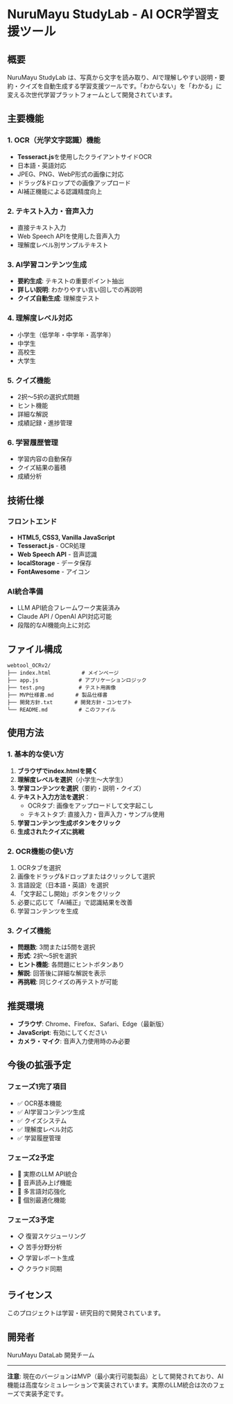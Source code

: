 # NuruMayu StudyLab - AI OCR学習支援ツール

## 概要

NuruMayu StudyLab は、写真から文字を読み取り、AIで理解しやすい説明・要約・クイズを自動生成する学習支援ツールです。「わからない」を「わかる」に変える次世代学習プラットフォームとして開発されています。

## 主要機能

### 1. OCR（光学文字認識）機能
- **Tesseract.js**を使用したクライアントサイドOCR
- 日本語・英語対応
- JPEG、PNG、WebP形式の画像に対応
- ドラッグ&ドロップでの画像アップロード
- AI補正機能による認識精度向上

### 2. テキスト入力・音声入力
- 直接テキスト入力
- Web Speech APIを使用した音声入力
- 理解度レベル別サンプルテキスト

### 3. AI学習コンテンツ生成
- **要約生成**: テキストの重要ポイント抽出
- **詳しい説明**: わかりやすい言い回しでの再説明
- **クイズ自動生成**: 理解度テスト

### 4. 理解度レベル対応
- 小学生（低学年・中学年・高学年）
- 中学生
- 高校生
- 大学生

### 5. クイズ機能
- 2択～5択の選択式問題
- ヒント機能
- 詳細な解説
- 成績記録・進捗管理

### 6. 学習履歴管理
- 学習内容の自動保存
- クイズ結果の蓄積
- 成績分析

## 技術仕様

### フロントエンド
- **HTML5, CSS3, Vanilla JavaScript**
- **Tesseract.js** - OCR処理
- **Web Speech API** - 音声認識
- **localStorage** - データ保存
- **FontAwesome** - アイコン

### AI統合準備
- LLM API統合フレームワーク実装済み
- Claude API / OpenAI API対応可能
- 段階的なAI機能向上に対応

## ファイル構成

```
webtool_OCRv2/
├── index.html          # メインページ
├── app.js             # アプリケーションロジック
├── test.png           # テスト用画像
├── MVP仕様書.md       # 製品仕様書
├── 開発方針.txt       # 開発方針・コンセプト
└── README.md          # このファイル
```

## 使用方法

### 1. 基本的な使い方

1. **ブラウザでindex.htmlを開く**
2. **理解度レベルを選択**（小学生～大学生）
3. **学習コンテンツを選択**（要約・説明・クイズ）
4. **テキスト入力方法を選択**：
   - OCRタブ: 画像をアップロードして文字起こし
   - テキストタブ: 直接入力・音声入力・サンプル使用
5. **学習コンテンツ生成ボタンをクリック**
6. **生成されたクイズに挑戦**

### 2. OCR機能の使い方

1. OCRタブを選択
2. 画像をドラッグ&ドロップまたはクリックして選択
3. 言語設定（日本語・英語）を選択
4. 「文字起こし開始」ボタンをクリック
5. 必要に応じて「AI補正」で認識結果を改善
6. 学習コンテンツを生成

### 3. クイズ機能

- **問題数**: 3問または5問を選択
- **形式**: 2択～5択を選択
- **ヒント機能**: 各問題にヒントボタンあり
- **解説**: 回答後に詳細な解説を表示
- **再挑戦**: 同じクイズの再テストが可能

## 推奨環境

- **ブラウザ**: Chrome、Firefox、Safari、Edge（最新版）
- **JavaScript**: 有効にしてください
- **カメラ・マイク**: 音声入力使用時のみ必要

## 今後の拡張予定

### フェーズ1完了項目
- ✅ OCR基本機能
- ✅ AI学習コンテンツ生成
- ✅ クイズシステム
- ✅ 理解度レベル対応
- ✅ 学習履歴管理

### フェーズ2予定
- 🔄 実際のLLM API統合
- 🔄 音声読み上げ機能
- 🔄 多言語対応強化
- 🔄 個別最適化機能

### フェーズ3予定
- 📋 復習スケジューリング
- 📋 苦手分野分析
- 📋 学習レポート生成
- 📋 クラウド同期

## ライセンス

このプロジェクトは学習・研究目的で開発されています。

## 開発者

NuruMayu DataLab 開発チーム

---

**注意**: 現在のバージョンはMVP（最小実行可能製品）として開発されており、AI機能は高度なシミュレーションで実装されています。実際のLLM統合は次のフェーズで実装予定です。